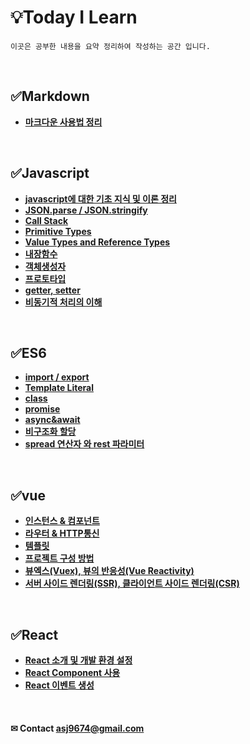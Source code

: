 
# 💡Today I Learn 
    이곳은 공부한 내용을 요약 정리하여 작성하는 공간 입니다.
    
<br>    

## ✅Markdown
  * **[마크다운 사용법 정리](./markdown.md)** 
 
<br>

## ✅Javascript
  * **[javascript에 대한 기초 지식 및 이론 정리](./javascript/javascript.md)** 
  * **[JSON.parse / JSON.stringify](./javascript/JSON.md)** 
  * **[Call Stack](./javascript/callstack.md)**
  * **[Primitive Types](./javascript/Primitive_Types.md)**
  * **[Value Types and Reference Types](./javascript/value_types_and_reference_types.md)**
  * **[내장함수](./javascript/내장함수.md)**
  * **[객체생성자](./javascript/객체생성자.md)**
  * **[프로토타입](./javascript/프로토타입.md)**
  * **[getter, setter](./javascript/getter,setter.md)**
  * **[비동기적 처리의 이해](./javascript/asynchoronous.md)**


<br>

## ✅ES6
  * **[import / export](./ES6/modules.md)** 
  * **[Template Literal](./ES6/TemplateLiteral.md)**
  * **[class](./ES6/class.md)** 
  * **[promise](./ES6/promise.md)** 
  * **[async&await](./ES6/async&await.md)**
  * **[비구조화 할당](./ES6/destructuring_assignment.md)**
  * **[spread 연산자 와 rest 파라미터](./ES6/spread.md)**   


<br>

## ✅vue
 * **[인스턴스 & 컴포넌트](./vue/vue01.md)**
 * **[라우터 & HTTP통신](./vue/vue02.md)**
 * **[템플릿](./vue/vue03.md)**
 * **[프로젝트 구성 방법](./vue/vue04.md)**
 * **[뷰엑스(Vuex), 뷰의 반응성(Vue Reactivity)](./vue/vue05.md)**
 * **[서버 사이드 렌더링(SSR), 클라이언트 사이드 렌더링(CSR)](./vue/vue06.md)**
 
<br>

## ✅React
 * **[React 소개 및 개발 환경 설정](./react/react.md)**
 * **[React Component 사용](./react/react_02.md)**
 * **[React 이벤트 생성](./react/react_03.md)**




<br>

#### ✉ Contact asj9674@gmail.com
